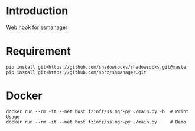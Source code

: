 # Introduction
Web hook for [ssmanager](https://github.com/sorz/ssmanager)

# Requirement
```
pip install git+https://github.com/shadowsocks/shadowsocks.git@master
pip install git+https://github.com/sorz/ssmanager.git
```

# Docker
```
docker run --rm -it --net host fzinfz/ss:mgr-py ./main.py -h  # Print Usage
docker run --rm -it --net host fzinfz/ss:mgr-py ./main.py     # Demo
```
